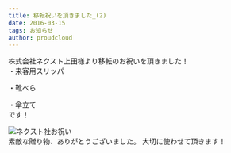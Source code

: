 ```yaml
---
title: 移転祝いを頂きました_(2)
date: 2016-03-15
tags: お知らせ 
author: proudcloud
---
```


株式会社ネクスト上田様より移転のお祝いを頂きました！
<br>
・来客用スリッパ

・靴べら

・傘立て
<br>
です！

![ネクスト社お祝い](./2016/0315_oiwai/nextoiwai.JPG)
<br>
素敵な贈り物、ありがとうございました。
大切に使わせて頂きます！